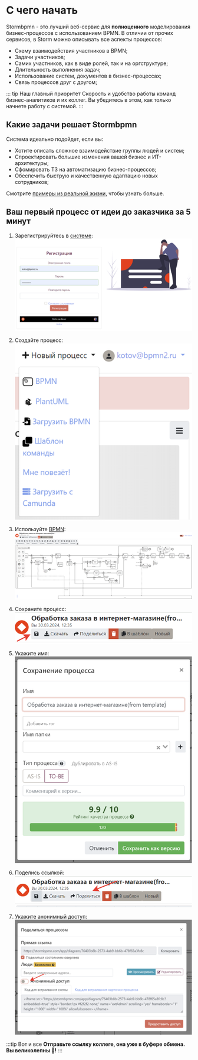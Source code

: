 
# С чего начать

Stormbpmn  - это лучший веб-сервис для **полноценного** моделирования бизнес-процессов с использованием BPMN. В отличии от прочих сервисов, в Storm можно описывать все аспекты процессов:

- Cхему взаимодействия участников в BPMN;
- Задачи участников;
- Самих участников, как в виде ролей, так и на оргструктуре;
- Длительность выполнения задач;
- Использование систем, документов в бизнес-процессах;
- Связь процессов друг с другом;

::: tip Наш главный приоритет
Скорость и удобство работы команд бизнес-аналитиков и их коллег. Вы убедитесь в этом, как только начнете работу с системой.
:::

## Какие задачи решает Stormbpmn

Система идеально подойдет, если вы:
- Хотите описать сложное взаимодействие группы людей и систем;
- Спроектировать большие изменения вашей бизнес и ИТ-архитектуры;
- Сфомировать ТЗ на автоматизацию бизнес-процессов;
- Обеспечить быструю и качественную адаптацию новых сотрудников;

Смотрите [примеры из реальной жизни](./real-life-scenarios/index.md), чтобы узнать больше.



## Ваш первый процесс от идеи до заказчика за 5 минут

1. Зарегистрируйтесь в [системе](https://stormbpmn.com/app/signup):
![image](sign-in.png)

2. Создайте процесс:
![image](create-process.png)

3. Используйте [BPMN](/docs/bpmn/):
![image](model-process.png)

4. Сохраните процесс:
![image](save-process.png)

4. Укажите имя:
![image](enter-name.png)

5. Поделись ссылкой:
![image](share-process.png)

6. Укажите анонимный доступ:
![image](anon-share.png)

:::tip Вот и все
__Отправьте ссылку коллеге, она уже в буфере обмена. Вы великолепны :tada:!__
:::


